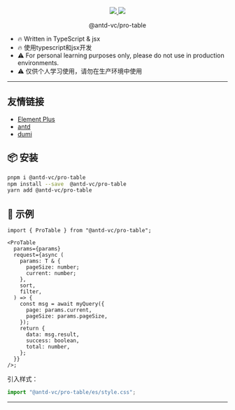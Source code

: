 <p align="center">
  <a href="https://www.npmjs.org/package/@antd-vc/pro-table">
    <img src="https://img.shields.io/npm/v/@antd-vc/pro-table.svg">
  </a>
  <a href="https://npmcharts.com/compare/@antd-vc/pro-table?minimal=true">
    <img src="https://img.shields.io/npm/dm/@antd-vc/pro-table.svg">
  </a>
  <br>
</p>

<p align="center">@antd-vc/pro-table</p>

- 🔥 Written in TypeScript & jsx
- 🔥 使用typescript和jsx开发
- ⚠️ For personal learning purposes only, please do not use in production environments.
- ⚠️ 仅供个人学习使用，请勿在生产环境中使用

---

## 友情链接

- [Element Plus](https://github.com/element-plus/element-plus)
- [antd](https://github.com/ant-design/ant-design)
- [dumi](https://github.com/umijs/dumi)

## 📦 安装

```bash
pnpm i @antd-vc/pro-table
npm install --save  @antd-vc/pro-table
yarn add @antd-vc/pro-table
```

## 🔨 示例

```tsx
import { ProTable } from "@antd-vc/pro-table";

<ProTable
  params={params}
  request={async (
    params: T & {
      pageSize: number;
      current: number;
    },
    sort,
    filter,
  ) => {
    const msg = await myQuery({
      page: params.current,
      pageSize: params.pageSize,
    });
    return {
      data: msg.result,
      success: boolean,
      total: number,
    };
  }}
/>;
```

引入样式：

```jsx
import "@antd-vc/pro-table/es/style.css";
```

---
